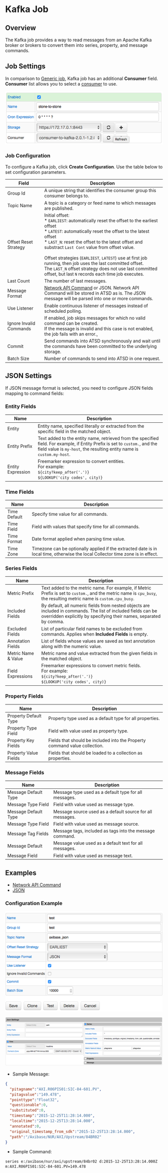 # Kafka Job

## Overview

The Kafka job provides a way to read messages from an Apache Kafka broker or brokers to convert them into series, property, and message commands.

## Job Settings

In comparison to [Generic job](../job-generic.md), Kafka job has an additional **Consumer** field. <br>
**Consumer** list allows you to select a [consumer](kafka-consumer.md) to use.

![Kafka job settings](./images/kafka_job.png)

### Job Configuration

To configure a Kafka job, click **Create Configuration**.
Use the table below to set configuration parameters.

**Field** | **Description**
----- | -----------
Group Id | A unique string that identifies the consumer group this consumer belongs to.
Topic Name | A topic is a category or feed name to which messages are published.
Offset Reset Strategy | Initial offset:<br>\* `EARLIEST`: automatically reset the offset to the earliest offset<br>\* `LATEST`: automatically reset the offset to the latest offset<br>\* `LAST_N`: reset the offset to the latest offset and substract `Last Cont` value from offset value.<br><br>Offset strategies (`EARLIEST`, `LATEST`) use at first job running, then job uses the last committed offset.<br>The `LAST_N` offset strategy does not use last committed offset, but last `N` records each time job executes.
Last Count | The number of last messages.
Message Format | [Network API Command](https://axibase.com/docs/atsd/api/network/) or JSON. Network API Command will be stored in ATSD as is. The JSON message will be parsed into one or more commands.
Use Listener | Enable continuous listener of messages instead of scheduled polling.
Ignore Invalid Commands | If enabled, job skips messages for which no valid command can be created.<br>If the message is invalid and this case is not enabled, the job fails with an error.,
Commit | Send commands into ATSD synchronously and wait until the commands have been committed to the underlying storage.
Batch Size | Number of commands to send into ATSD in one request.

## JSON Settings

If JSON message format is selected, you need to configure JSON fields mapping to command fields:

### Entity Fields

**Name** | **Description**
---| ---
Entity | Entity name, specified literally or extracted from the specific field in the matched object.
Entity Prefix | Text added to the entity name, retrieved from the specified field. For example, if Entity Prefix is set to `custom.`, and the field value is `my-host`, the resulting entity name is `custom.my-host`.
Entity Expression | Freemarker expression to convert entities.<br>For example:<br>`${city?keep_after('.')}`<br>`${LOOKUP('city codes', city)}`

### Time Fields

**Name** | **Description**
---| ---
Time Default | Specify time value for all commands.
Time Field   | Field with values that specify time for all commands.
Time Format  | Date format applied when parsing time value.
Time Zone    | Timezone can be optionally applied if the extracted date is in local time, otherwise the local Collector time zone is in effect.

### Series Fields

**Name** | **Description**
--- | ---
Metric Prefix | Text added to the metric name. For example, if Metric Prefix is set to `custom.`, and the metric name is `cpu_busy`, the resulting metric name is `custom.cpu_busy`.
Included Fields | By default, all numeric fields from nested objects are included in commands. The list of included fields can be overridden explicitly by specifying their names, separated by comma.
Excluded Fields | List of particular field names to be excluded from commands. Applies when **Included Fields** is empty.
Annotation Fields | List of fields whose values are saved as text annotation along with the numeric value.
Metric Name & Value | Metric name and value extracted from the given fields in the matched object.
Field Expressions | Freemarker expressions to convert metric fields.<br>For example:<br>`${city?keep_after('.')}`<br>`${LOOKUP('city codes', city)}`

### Property Fields

**Name** | **Description**
--- | ---
Property Default Type | Property type used as a default type for all properties.
Property Type Field   | Field with value used as property type.
Property Key Fields   | Fields that should be included into the Property command value collection.
Property Value Fields | Fields that should be loaded to a collection as properties.

### Message Fields

**Name** | **Description**
--- | ---
Message Default Type | Message type used as a default type for all messages.
Message Type Field   | Field with value used as message type.
Message Default Type | Message source used as a default source for all messages.
Message Type Field   | Field with value used as message source.
Message Tag Fields   | Message tags, included as tags into the message command.
Message Default | Message value used as a default text for all messages.
Message Field   | Field with value used as message text.

## Examples

* [Network API Command](examples/kafka/network-format/README.md)
* [JSON](examples/kafka/json-format/README.md)

### Configuration Example

![Kafka Configuration Example](./images/kafka_job_configuration.png)

![Kafka JSON mapping settings](./images/kafka_json_mapping_settings.png)

* Sample Message:

```json
{
  "pitagname":"AXI.R06PIS01:SIC-84-601.PV",
  "pitagvalue":"149.478",
  "pointtype":"Float32",
  "questionable":0,
  "substituted":0,
  "timestamp":"2015-12-25T11:28:14.000",
  "localtime":"2015-12-25T13:28:14.000",
  "annotated":0,
  "original_timestamp_from_sdk":"2015-12-25T13:28:14.000",
  "path":"/Axibase/NUR/AXI/Upstream/84BR02"
}
```

* Sample Command:

```ls
series e:/axibase/nur/axi/upstream/84br02 d:2015-12-25T13:28:14.000Z m:AXI.R06PIS01:SIC-84-601.PV=149.478
```
